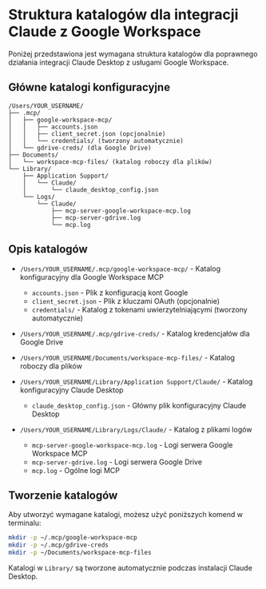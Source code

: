 # Struktura katalogów dla integracji Claude z Google Workspace

Poniżej przedstawiona jest wymagana struktura katalogów dla poprawnego działania integracji Claude Desktop z usługami Google Workspace.

## Główne katalogi konfiguracyjne

```
/Users/YOUR_USERNAME/
├── .mcp/
│   ├── google-workspace-mcp/
│   │   ├── accounts.json
│   │   ├── client_secret.json (opcjonalnie)
│   │   └── credentials/ (tworzony automatycznie)
│   └── gdrive-creds/ (dla Google Drive)
├── Documents/
│   └── workspace-mcp-files/ (katalog roboczy dla plików)
└── Library/
    ├── Application Support/
    │   └── Claude/
    │       └── claude_desktop_config.json
    └── Logs/
        └── Claude/
            ├── mcp-server-google-workspace-mcp.log
            ├── mcp-server-gdrive.log
            └── mcp.log
```

## Opis katalogów

- `/Users/YOUR_USERNAME/.mcp/google-workspace-mcp/` - Katalog konfiguracyjny dla Google Workspace MCP
  - `accounts.json` - Plik z konfiguracją kont Google
  - `client_secret.json` - Plik z kluczami OAuth (opcjonalnie)
  - `credentials/` - Katalog z tokenami uwierzytelniającymi (tworzony automatycznie)

- `/Users/YOUR_USERNAME/.mcp/gdrive-creds/` - Katalog kredencjałów dla Google Drive

- `/Users/YOUR_USERNAME/Documents/workspace-mcp-files/` - Katalog roboczy dla plików

- `/Users/YOUR_USERNAME/Library/Application Support/Claude/` - Katalog konfiguracyjny Claude Desktop
  - `claude_desktop_config.json` - Główny plik konfiguracyjny Claude Desktop

- `/Users/YOUR_USERNAME/Library/Logs/Claude/` - Katalog z plikami logów
  - `mcp-server-google-workspace-mcp.log` - Logi serwera Google Workspace MCP
  - `mcp-server-gdrive.log` - Logi serwera Google Drive
  - `mcp.log` - Ogólne logi MCP

## Tworzenie katalogów

Aby utworzyć wymagane katalogi, możesz użyć poniższych komend w terminalu:

```bash
mkdir -p ~/.mcp/google-workspace-mcp
mkdir -p ~/.mcp/gdrive-creds
mkdir -p ~/Documents/workspace-mcp-files
```

Katalogi w `Library/` są tworzone automatycznie podczas instalacji Claude Desktop.
